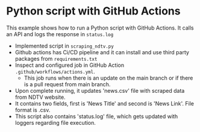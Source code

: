 # Python script with GitHub Actions

This example shows how to run a Python script with GitHub Actions. It calls an API and logs the response in `status.log`

- Implemented script in `scraping_ndtv.py`
- Github actions has Ci/CD pipeline and it can install and use third party packages from `requirements.txt`
- Inspect and configured job in GitHub Action `.github/workflows/actions.yml`.
    - This job runs when there is an update on the main branch or if there is a pull request from main branch.
- Upon complete running, it updates 'news.csv' file with scraped data from NDTV website.
- It contains two fields, first is 'News Title' and second is 'News Link'. File format is .csv.
- This script also contains 'status.log' file, which gets updated with loggers regarding file execution.
